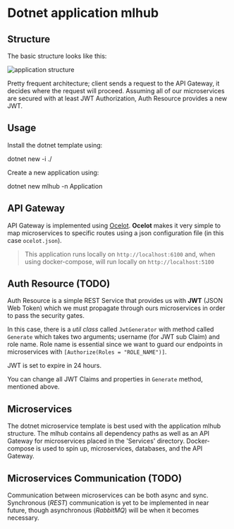 # Dotnet application mlhub

## Structure
The basic structure looks like this:

![application structure](https://i.ibb.co/Dwfky4g/New-Project.png)

Pretty frequent architecture; client sends a request to the API Gateway, it decides where the request will proceed. Assuming all of our microservices are secured with at least JWT Authorization, Auth Resource provides a new JWT.

## Usage

Install the dotnet template using:

dotnet new -i ./

Create a new application using:

dotnet new mlhub -n Application

## API Gateway
API Gateway is implemented using [Ocelot](https://github.com/ThreeMammals/Ocelot).  **Ocelot** makes it very simple to map microservices to specific routes using a json configuration file (in this case `ocelot.json`).

> This application runs locally on `http://localhost:6100` and, when using docker-compose, will run locally on `http://localhost:5100`

## Auth Resource (TODO)
Auth Resource is a simple REST Service that provides us with **JWT** (JSON Web Token) which we must propagate through ours microservices in order to pass the security gates. 

In this case, there is a *util class* called `JwtGenerator` with method called `Generate` which takes two arguments; username (for JWT sub Claim) and role name. Role name is essential since we want to guard our endpoints in microservices with `[Authorize(Roles = "ROLE_NAME")]`.

JWT is set to expire in 24 hours.

You can change all JWT Claims and properties in `Generate` method, mentioned above.

## Microservices

The dotnet microservice template is best used with the application mlhub structure. The mlhub contains
all dependency paths as well as an API Gateway for microservices placed in the 'Services' directory. 
Docker-compose is used to spin up, microservices, databases, and the API Gateway.

## Microservices Communication (TODO)

Communication between microservices can be both async and sync. Synchronous (*REST*) communication is yet to be implemented in near future, though asynchronous (*RabbitMQ*) will be when it becomes necessary.
